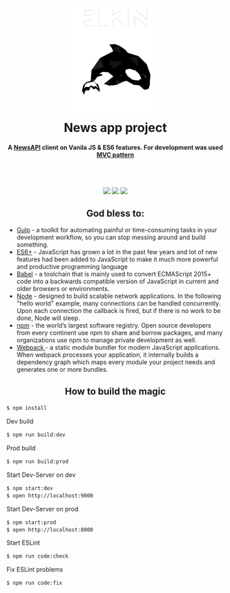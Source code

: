 <h1 align="center">
  <br>
  <a href="https://github.com/elkinny">
    <img src="https://raw.githubusercontent.com/elkinny/Curriculum-Vitae/master/ekins_logo.png" alt="Elkin" width="200">    
  </a>
  <br>
    News app project
  <br>
</h1>

<h4 align="center">A <a href="https://newsapi.org/" target="_blank">NewsAPI</a> client on Vanila JS & ES6 features. For development was used <a href="https://en.wikipedia.org/wiki/Model–view–controller">MVC pattern</a></h4>

<br>
<br>
<p align="center">
    <img src="https://forthebadge.com/images/badges/built-by-codebabes.svg">
    <img src="https://forthebadge.com/images/badges/made-with-javascript.svg">
    <img src="https://forthebadge.com/images/badges/powered-by-electricity.svg">
</p>

<h2 align="center"> God bless to: </h2>
<ul>
  <li><a href="https://gulpjs.com">Gulp</a> - a toolkit for automating painful or time-consuming tasks in your development workflow, so you can stop messing around and build something.</li>
  <li><a href="https://scrimba.com/g/gintrotoes6">ES6+</a> - JavaScript has grown a lot in the past few years and lot of new features had been added to JavaScript to make it much more powerful and productive programming language</li>
  <li><a href="https://babeljs.io">Babel</a> - a toolchain that is mainly used to convert ECMAScript 2015+ code into a backwards compatible version of JavaScript in current and older browsers or environments. </li>
  <li><a href="https://nodejs.org/en/">Node</a> - designed to build scalable network applications. In the following "hello world" example, many connections can be handled concurrently. Upon each connection the callback is fired, but if there is no work to be done, Node will sleep.</li>
  <li><a href="https://docs.npmjs.com/about-npm/index.html">npm</a> - the world’s largest software registry. Open source developers from every continent use npm to share and borrow packages, and many organizations use npm to manage private development as well.</li>
  <li><a href="https://webpack.js.org">Webpack </a> - a static module bundler for modern JavaScript applications. When webpack processes your application, it internally builds a dependency graph which maps every module your project needs and generates one or more bundles.</li>
</ul>

<h2 align="center"> How to build the magic </h2>

```sh
$ npm install
```

<p>Dev build</p>

```sh
$ npm run build:dev
```

<p>Prod build</p>

```sh
$ npm run build:prod
```

<p>Start Dev-Server on dev</p>

```sh
$ npm start:dev
$ open http://localhost:9000
```

<p>Start Dev-Server on prod</p>

```sh
$ npm start:prod
$ open http://localhost:8000
```

<p>Start ESLint</p>

```sh
$ npm run code:check
```

<p>Fix ESLint problems</p>

```sh
$ npm run code:fix
```

